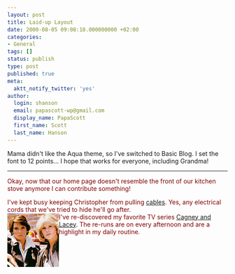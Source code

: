 ```yaml
---
layout: post
title: Laid-up Layout
date: 2000-08-05 09:08:18.000000000 +02:00
categories:
- General
tags: []
status: publish
type: post
published: true
meta:
  aktt_notify_twitter: 'yes'
author:
  login: shanson
  email: papascott-wp@gmail.com
  display_name: PapaScott
  first_name: Scott
  last_name: Hanson
---
```

<p>Mama didn't like the Aqua theme, so I've switched to Basic Blog. I set the font to 12 points... I hope that works for everyone, including Grandma!</p>
<hr />
<font color="maroon">Okay, now that our home page doesn't resemble the front of our kitchen stove anymore I can contribute something!</p>
<p>I've kept busy keeping Christopher from pulling <a href="http://shanson.editthispage.com/pictures/viewer$317">cables</a>. Yes, any electrical cords that we've tried to hide he'll go after.<br />
<a href="http://w3.one.net/~voyager/candl.html"><img src="/wordpress/wp-content/uploads/2000/08/cl.jpg" height="123" width="118" align="left" alt="c&l: " border="0" /></a> I've re-discovered my favorite TV series <a href="http://w3.one.net/~voyager/candl.html">Cagney and Lacey</a>. The re-runs are on every afternoon and are a highlight in my daily routine.</font></p>
